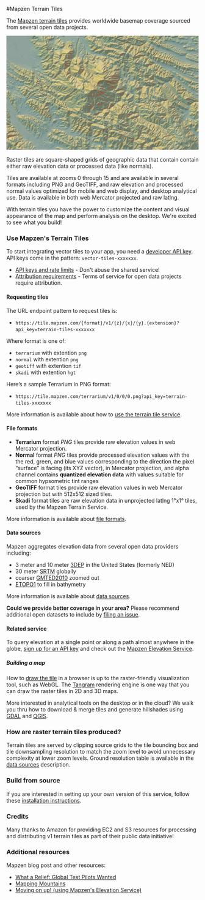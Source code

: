#Mapzen Terrain Tiles

The [Mapzen terrain tiles](https://mapzen.com/projects/joerd) provides worldwide basemap coverage sourced from several open data projects.

![Contents of an example terrain tile](images/elevation-tile-example.png)

Raster tiles are square-shaped grids of geographic data that contain contain either raw elevation data or processed data (like normals).

Tiles are available at zooms 0 through 15 and are available in several formats including PNG and GeoTIFF, and raw elevation and processed normal values optimized for mobile and web display, and desktop analytical use. Data is available in both web Mercator projected and raw latlng.

With terrain tiles you have the power to customize the content and visual appearance of the map and perform analysis on the desktop. We're excited to see what you build!

### Use Mapzen's Terrain Tiles

To start integrating vector tiles to your app, you need a [developer API key](https://mapzen.com/developers). API keys come in the pattern: `vector-tiles-xxxxxxx`.

* [API keys and rate limits](api-keys-and-rate-limits.md) - Don't abuse the shared service!
* [Attribution requirements](attribution.md) - Terms of service for open data projects require attribution.

#### Requesting tiles

The URL endpoint pattern to request tiles is:

- `https://tile.mapzen.com/{format}/v1/{z}/{x}/{y}.{extension}?api_key=terrain-tiles-xxxxxxx`

Where format is one of:

* `terrarium` with extention `png`
* `normal` with extention `png`
* `geotiff` with extention `tif`
* `skadi` with extention `hgt`

Here’s a sample Terrarium in PNG format:

- `https://tile.mapzen.com/terrarium/v1/0/0/0.png?api_key=terrain-tiles-xxxxxxx`

More information is available about how to [use the terrain tile service](use-service.md).

#### File formats

* **Terrarium** format _PNG_ tiles provide raw elevation values in web Mercator projection.
* **Normal** format _PNG_ tiles provide processed elevation values with the the red, green, and blue values corresponding to the direction the pixel “surface” is facing (its XYZ vector), in Mercator projection, and alpha channel contains **quantized elevation data** with values suitable for common hypsometric tint ranges
* **GeoTIFF** format tiles provide raw elevation values in web Mercator projection but with 512x512 sized tiles.
* **Skadi** format tiles are raw elevation data in unprojected latlng 1°x1° tiles, used by the Mapzen Terrain Service.

More information is available about [file formats](formats.md).

#### Data sources

Mapzen aggregates elevation data from several open data providers including:

- 3 meter and 10 meter [3DEP](http://nationalmap.gov/elevation.html) in the United States (formerly NED)
- 30 meter [SRTM](https://lta.cr.usgs.gov/SRTM) globally
- coarser [GMTED2010](http://topotools.cr.usgs.gov/gmted_viewer/) zoomed out
- [ETOPO1](https://www.ngdc.noaa.gov/mgg/global/global.html) to fill in bathymetry

More information is available about [data sources](data-sources.md).

**Could we provide better coverage in your area?** Please recommend additional open datasets to include by [filing an issue](https://github.com/tilezen/joerd/issues/new).

#### Related service

To query elevation at a single point or along a path almost anywhere in the globe, [sign up for an API key](https://mapzen.com/developers/) and check out the [Mapzen Elevation Service](https://mapzen.com/documentation/elevation/).

##### Building a map

How to [draw the tile](build-a-map.md#tangram) in a browser is up to the raster-friendly visualization tool, such as WebGL. The [Tangram](https://mapzen.com/projects/tangram) rendering engine is one way that you can draw the raster tiles in 2D and 3D maps.

More interested in analytical tools on the desktop or in the cloud? We walk you thru how to download & merge tiles and generate hillshades using [GDAL](build-a-map.md#gdal) and [QGIS](build-a-map.md#qgis).

### How are raster terrain tiles produced?

Terrain tiles are served by clipping source grids to the tile bounding box and tile downsampling resolution to match the zoom level to avoid unnecessary complexity at lower zoom levels. Ground resolution table is available in the [data sources](data-sources.md#what-is-the-ground-resolution) description.

### Build from source

If you are interested in setting up your own version of this service, follow these [installation instructions](https://github.com/tilezen/joerd#building).

### Credits

Many thanks to Amazon for providing EC2 and S3 resources for processing and distributing v1 terrain tiles as part of their public data initiative!

### Additional resources

Mapzen blog post and other resources:

- [What a Relief: Global Test Pilots Wanted](https://mapzen.com/blog/elevation/)
- [Mapping Mountains](https://mapzen.com/blog/mapping-mountains/)
- [Moving on up! (using Mapzen's Elevation Service)](https://mapzen.com/blog/moving-on-up/)